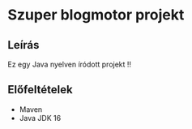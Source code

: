 # Szuper blogmotor projekt

## Leírás
Ez egy Java nyelven íródott projekt !!

## Előfeltételek
* Maven
* Java JDK 16
